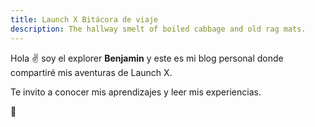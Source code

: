 ```yaml
---
title: Launch X Bitácora de viaje
description: The hallway smelt of boiled cabbage and old rag mats.
---
```


Hola ✌️  soy el explorer **Benjamin** y este es mi blog personal donde compartiré mis aventuras de Launch X.

Te invito a conocer mis aprendizajes y leer mis experiencias.

🚀

